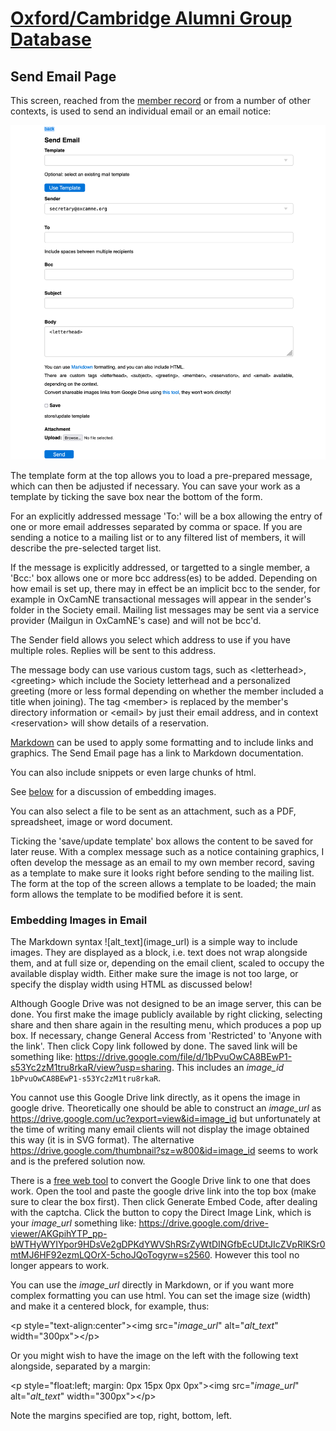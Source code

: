 # [Oxford/Cambridge Alumni Group Database](index.md)

## Send Email Page

This screen, reached from the [member record](./member_record.md) or from a number of other contexts, is used to send an individual email or an email notice:

![send_email](images/send_email.png)

The template form at the top allows you to load a pre-prepared message, which can then be adjusted if necessary. You can save your work as a template by ticking the save box near the bottom of the form.

For an explicitly addressed message 'To:' will be a box allowing the entry of one or more email addresses separated by comma or space. If you are sending a notice to a mailing list or to any filtered list of members, it will describe the pre-selected target list.

If the message is explicitly addressed, or targetted to a single member, a 'Bcc:' box allows one or more bcc address(es) to be added. Depending on how email is set up, there may in effect be an implicit bcc to the sender, for example in OxCamNE transactional messages will appear in the sender's folder in the Society email. Mailing list messages may be sent via a service provider (Mailgun in OxCamNE's case) and will not be bcc'd.

The Sender field allows you select which address to use if you have multiple roles. Replies will be sent to this address.

The message body can use various custom tags, such as \<letterhead>,  \<greeting> which include the Society letterhead and a personalized greeting (more or less formal depending on whether the member included a title when joining).  The tag \<member> is replaced by the member's directory information or \<email> by just their email address, and in context \<reservation> will show details of a reservation.

[Markdown](https://www.markdownguide.org/basic-syntax/) can  be used to apply some formatting and to include links and graphics. The Send Email page has a link to Markdown documentation.

You can also include snippets or even large chunks of html.

See [below](send_email.md#embedding-images-in-email) for a discussion of embedding images.

You can also select a file to be sent as an attachment, such as a PDF, spreadsheet, image or word document.

Ticking the 'save/update template' box allows the content to be saved for later reuse. With a complex message such as a notice containing graphics, I often develop the message as an email to my own member record, saving as a template to make sure it looks right before sending to the mailing list. The form at the top of the screen allows a template to be loaded; the main form allows the template to be modified before it is sent.

### Embedding Images in Email

The Markdown syntax \!\[alt_text](image_url) is a simple way to include images. They are displayed as a block, i.e. text does not wrap alongside them, and at full size or, depending on the email client, scaled to occupy the available display width. Either make sure the image is not too large, or specify the display width using HTML as discussed below!

Although Google Drive was not designed to be an image server, this can be done. You first make the image publicly available by right clicking, selecting share and then share again in the resulting menu, which produces a pop up box. If necessary, change General Access from 'Restricted' to 'Anyone with the link'. Then click Copy link followed by done. The saved link will be something like: <https://drive.google.com/file/d/1bPvuOwCA8BEwP1-s53Yc2zM1tru8rkaR/view?usp=sharing>. This includes an *image_id* `1bPvuOwCA8BEwP1-s53Yc2zM1tru8rkaR`.

You cannot use this Google Drive link directly, as it opens the image in google drive. Theoretically one should be able to construct an *image_url* as <https://drive.google.com/uc?export=view&id=image_id> but unfortunately at the time of writing many email clients will not display the image obtained this way (it is in SVG format). The alternative <https://drive.google.com/thumbnail?sz=w800&id=image_id> seems to work and is the prefered solution now.

There is a [free web tool](https://www.labnol.org/embed/google/drive/) to convert the Google Drive link to one that does work. Open the tool and paste the google drive link into the top box (make sure to clear the box first). Then click Generate Embed Code, after dealing with the captcha. Click the button to copy the Direct Image Link, which is your *image_url* something like: <https://drive.google.com/drive-viewer/AKGpihYTP_pp-bWTHyWYIYpor9HDsVe2gDPKdYWVShRSrZyWtDINGfbEcUDtJIcZVpRlKSr0mtMJ6HF92ezmLQOrX-5choJQoTogyrw=s2560>. However this tool no longer appears to work.

You can use the *image_url* directly in Markdown, or if you want more complex formatting you can use html. You can set the image size (width) and make it a centered block, for example, thus:

\<p style="text-align:center">\<img src="*image_url*" alt="*alt_text*" width="300px">\</p>

Or you might wish to have the image on the left with the following text alongside, separated by a margin:

\<p style="float:left; margin: 0px 15px 0px 0px">\<img src="*image_url*" alt="*alt_text*" width="300px">\</p>

Note the margins specified are top, right, bottom, left.
